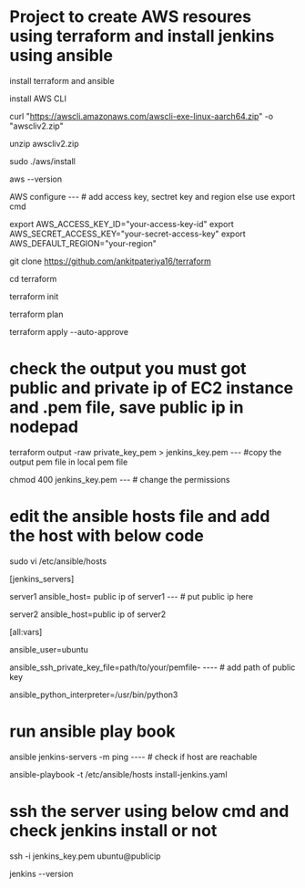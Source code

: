 # Project to create AWS resoures using terraform and install jenkins using ansible

install terraform and ansible 

install AWS CLI 

curl "https://awscli.amazonaws.com/awscli-exe-linux-aarch64.zip" -o "awscliv2.zip"

unzip awscliv2.zip

sudo ./aws/install

aws --version 

AWS configure   --- # add access key, sectret key and region else use export cmd

export AWS_ACCESS_KEY_ID="your-access-key-id"
export AWS_SECRET_ACCESS_KEY="your-secret-access-key"
export AWS_DEFAULT_REGION="your-region"

git clone https://github.com/ankitpateriya16/terraform

cd terraform

terraform init

terraform plan

terraform apply --auto-approve

# check the output you must got public and private ip of EC2 instance and .pem file, save public ip in nodepad

terraform output -raw private_key_pem > jenkins_key.pem    ---   #copy the output pem file in local pem file

chmod 400 jenkins_key.pem   ---  # change the permissions

# edit the ansible hosts file and add the host with below code

sudo vi /etc/ansible/hosts

[jenkins_servers]

server1 ansible_host= public ip of server1  --- # put public ip here

server2 ansible_host=public ip of server2
 
[all:vars]

ansible_user=ubuntu

ansible_ssh_private_key_file=path/to/your/pemfile-    ---- # add path of public key

ansible_python_interpreter=/usr/bin/python3

# run ansible play book 

ansible jenkins-servers -m ping  ---- # check if host are reachable 

ansible-playbook -t /etc/ansible/hosts install-jenkins.yaml

# ssh the server using below cmd and check jenkins install or not

ssh -i jenkins_key.pem ubuntu@publicip

jenkins --version

 



